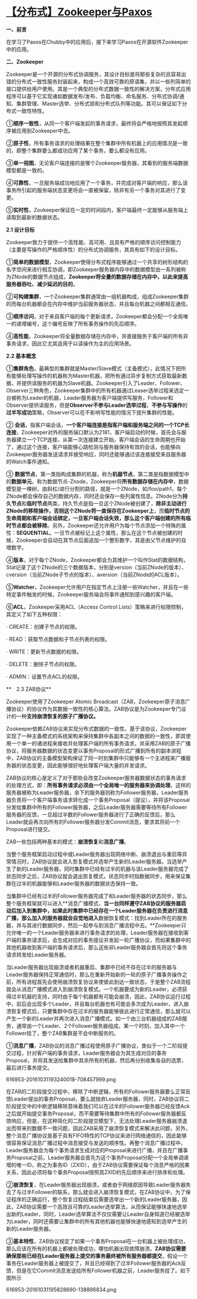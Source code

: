 # [【分布式】Zookeeper与Paxos](https://www.cnblogs.com/leesf456/p/6012777.html)

**一、前言**

在学习了Paxos在Chubby中的应用后，接下来学习Paxos在开源软件Zookeeper中的应用。

**二、Zookeeper**

Zookeeper是一个开源的分布式协调服务，其设计目标是将那些复杂的且容易出错的分布式一致性服务封装起来，构成一个高效可靠的原语集，并以一些列简单的接口提供给用户使用。其是一个典型的分布式数据一致性的解决方案，分布式应用程序可以基于它实现诸如数据发布/发布、负载均衡、命名服务、分布式协调/通知、集群管理、Master选举、分布式锁和分布式队列等功能。其可以保证如下分布式一致性特性。

①**顺序一致性**，从同一个客户端发起的事务请求，最终将会严格地按照其发起顺序被应用到Zookeeper中去。

②**原子性**，所有事务请求的处理结果在整个集群中所有机器上的应用情况是一致的，即整个集群要么都成功应用了某个事务，要么都没有应用。

③**单一视图**，无论客户端连接的是哪个Zookeeper服务器，其看到的服务端数据模型都是一致的。

④**可靠性**，一旦服务端成功地应用了一个事务，并完成对客户端的响应，那么该事务所引起的服务端状态变更将会一直被保留，除非有另一个事务对其进行了变更。

⑤**实时性**，Zookeeper保证在一定的时间段内，客户端最终一定能够从服务端上读取到最新的数据状态。

**2.1 设计目标**

Zookeeper致力于提供一个高性能、高可用、且具有严格的顺序访问控制能力（主要是写操作的严格顺序性）的分布式协调服务，其具有如下的设计目标。

①**简单的数据模型**，Zookeeper使得分布式程序能够通过一个共享的树形结构的名字空间来进行相互协调，即Zookeeper服务器内存中的数据模型由一系列被称为ZNode的数据节点组成，**Zookeeper将全量的数据存储在内存中，以此来提高服务器吞吐、减少延迟的目的**。

②**可构建集群**，一个Zookeeper集群通常由一组机器构成，组成Zookeeper集群的而每台机器都会在内存中维护当前服务器状态，并且每台机器之间都相互通信。

③**顺序访问**，对于来自客户端的每个更新请求，Zookeeper都会分配一个全局唯一的递增编号，这个编号反映了所有事务操作的先后顺序。

④**高性能**，Zookeeper将全量数据存储在内存中，并直接服务于客户端的所有非事务请求，因此它尤其适用于以读操作为主的应用场景。

**2.2 基本概念**

①**集群角色**，最典型的集群就是Master/Slave模式（主备模式），此情况下把所有能够处理写操作的机器称为Master机器，把所有通过异步复制方式获取最新数据，并提供读服务的机器为Slave机器。Zookeeper引入了Leader、Follower、Observer三种角色，Zookeeper集群中的所有机器通过Leaser选举过程来选定一台被称为Leader的机器，Leader服务器为客户端提供写服务，Follower和Observer提供读服务，但是**Observer不参与Leader选举过程**，**不参与写操作**的**过半写成功**策略，Observer可以在不影响写性能的情况下提升集群的性能。

② **会话**，指客户端会话，**一个客户端连接是指客户端和服务端之间的一个TCP长连接**，Zookeeper对外的服务端口默认为2181，客户端启动的时候，首先会与服务器建立一个TCP连接，从第一次连接建立开始，客户端会话的生命周期也开始了，通过这个连接，客户端能够心跳检测与服务器保持有效的会话，也能够向Zookeeper服务器发送请求并接受响应，同时还能够通过该连接接受来自服务器的Watch事件通知。

③ **数据节点**，第一类指构成集群的机器，称为**机器节点**，第二类是指数据模型中的**数据单元**，称为数据节点-Znode，Zookeeper将**所有数据存储在内存中**，数据模型是一棵树，由斜杠/进行分割的路径，就是一个ZNode，如/foo/path1，每个ZNode都会保存自己的数据内存，同时还会保存一些列属性信息。ZNode分为**持久节点**和**临时节点**两类，持久节点是指一旦这个ZNode被创建了，**除非主动进行ZNode的移除操作，否则这个ZNode将一直保存在Zookeeper上**，而**临时节点的生命周期和客户端会话绑定，一旦客户端会话失效，那么这个客户端创建的所有临时节点都会被移除**。另外，Zookeeper还允许用户为每个节点添加一个特殊的属性：**SEQUENTIAL**。一旦节点被标记上这个属性，那么在这个节点被创建的时候，Zookeeper会自动在其节点后面追加一个整形数字，其是由父节点维护的自增数字。

④**版本**，对于每个ZNode，Zookeeper都会为其维护一个叫作Stat的数据结构，Stat记录了这个ZNode的三个数据版本，分别是version（当前ZNode的版本）、cversion（当前ZNode子节点的版本）、aversion（当前ZNode的ACL版本）。

⑤**Watcher**，Zookeeper允许用户在指定节点上注册一些Watcher，并且在一些特定事件触发的时候，Zookeeper服务端会将事件通知到感兴趣的客户端。

⑥**ACL**，Zookeeper采用ACL（Access Control Lists）策略来进行权限控制，其定义了如下五种权限：

· CREATE：创建子节点的权限。

· READ：获取节点数据和子节点列表的权限。

· WRITE：更新节点数据的权限。

· DELETE：删除子节点的权限。

· ADMIN：设置节点ACL的权限。

**　2.3 ZAB协议**

Zookeeper使用了Zookeeper Atomic Broadcast（ZAB，Zookeeper原子消息广播协议）的协议作为其数据一致性的核心算法。ZAB协议是为Zookeeper专门设计的一种**支持崩溃恢复的原子广播协议。**

Zookeeper依赖ZAB协议来实现分布式数据的一致性，基于该协议，Zookeeper实现了一种主备模式的系统架构来保持集群中各副本之间的数据的一致性，即其使用一个单一的诸进程来接收并处理客户端的所有事务请求，并采用ZAB的原子广播协议，将服务器数据的状态变更以事务Proposal的形式广播到所有的副本进程中，ZAB协议的主备模型架构保证了同一时刻集群中只能够有一个主进程来广播服务器的状态变更，因此能够很好地处理客户端大量的并发请求。

ZAB协议的核心是定义了对于那些会改变Zookeeper服务器数据状态的事务请求的处理方式，即：**所有事务请求必须由一个全局唯一的服务器来协调处理**，这样的服务器被称为Leader服务器，余下的服务器则称为Follower服务器，Leader服务器负责将一个客户端事务请求转化成一个事务Proposal（提议），并将该Proposal分发给集群中所有的Follower服务器，之后Leader服务器需要等待所有Follower服务器的反馈，一旦超过半数的Follower服务器进行了正确的反馈后，那么Leader就会再次向所有的Follower服务器分发Commit消息，要求其将前一个Proposal进行提交。

ZAB一些包括两种基本的模式：**崩溃恢复**和**消息广播**。

当整个服务框架启动过程中或Leader服务器出现网络中断、崩溃退出与重启等异常情况时，ZAB协议就会进入恢复模式并选举产生新的Leader服务器。当选举产生了新的Leader服务器，同时集群中已经有过半的机器与该Leader服务器完成了状态同步之后，ZAB协议就会退出恢复模式，状态同步时指数据同步，用来保证集群在过半的机器能够和Leader服务器的数据状态保持一致。

当集群中已经有过半的Follower服务器完成了和Leader服务器的状态同步，那么整个服务框架就可以进入**消息广播模式，**当一台同样遵守ZAB协议的服务器启动后加入到集群中，如果此时集群中已经存在一个Leader服务器在负责进行消息广播，那么加入的服务器就会自觉地进入**数据恢复模式：找到Leader所在的服务器，并与其进行数据同步，然后一起参与到消息广播流程中去。**Zookeeper只允许唯一的一个Leader服务器来进行事务请求的处理，Leader服务器在接收到客户端的事务请求后，会生成对应的事务提议并发起一轮广播协议，而如果集群中的其他机器收到客户端的事务请求后，那么这些非Leader服务器会首先将这个事务请求转发给Leader服务器。

当Leader服务器出现崩溃或者机器重启、集群中已经不存在过半的服务器与Leader服务器保持正常通信时，那么在重新开始新的一轮的原子广播事务操作之前，所有进程首先会使用崩溃恢复协议来使彼此到达一致状态，于是整个ZAB流程就会从消息广播模式进入到崩溃恢复模式。一个机器要成为新的Leader，必须获得过半机器的支持，同时由于每个机器都有可能会崩溃，因此，ZAB协议运行过程中，前后会出现多个Leader，并且每台机器也有可能会多次成为Leader，进入崩溃恢复模式后，只要集群中存在过半的服务器能够彼此进行正常通信，那么就可以产生一个新的Leader并再次进入消息广播模式。如一个由三台机器组成的ZAB服务，通常由一个Leader、2个Follower服务器组成，某一个时刻，加入其中一个Follower挂了，整个ZAB集群是不会中断服务的。

①**消息广播**，ZAB协议的消息广播过程使用原子广播协议，类似于一个二阶段提交过程，针对客户端的事务请求，Leader服务器会为其生成对应的事务Proposal，并将其发送给集群中其余所有的机器，然后再分别收集各自的选票，最后进行事务提交。

616953-20161031193240018-708457999.png

在ZAB的二阶段提交过程中，移除了中断逻辑，所有的Follower服务器要么正常反馈Leader提出的事务Proposal，要么就抛弃Leader服务器，同时，ZAB协议将二阶段提交中的中断逻辑移除意味着我们可以在过半的Follower服务器已经反馈Ack之后就开始提交事务Proposal，而不需要等待集群中所有的Follower服务器都反馈响应，但是，在这种简化的二阶段提交模型下，无法处理Leader服务器崩溃退出而带来的数据不一致问题，因此ZAB采用了崩溃恢复模式来解决此问题，另外，整个消息广播协议是基于具有FIFO特性的TCP协议来进行网络通信的，因此能够很容易保证消息广播过程中消息接受与发送的顺序性。再整个消息广播过程中，Leader服务器会为每个事务请求生成对应的Proposal来进行广播，并且在广播事务Proposal之前，Leader服务器会首先为这个事务Proposal分配一个全局单调递增的唯一ID，称之为事务ID（ZXID），由于ZAB协议需要保证每个消息严格的因果关系，因此必须将每个事务Proposal按照其ZXID的先后顺序来进行排序和处理。

②**崩溃恢复**，在Leader服务器出现崩溃，或者由于网络原因导致Leader服务器失去了与过半Follower的联系，那么就会进入崩溃恢复模式，在ZAB协议中，为了保证程序的正确运行，整个恢复过程结束后需要选举出一个新的Leader服务器，因此，ZAB协议需要一个高效且可靠的Leader选举算法，从而保证能够快速地选举出新的Leader，同时，Leader选举算法不仅仅需要让Leader自身知道已经被选举为Leader，同时还需要让集群中的所有其他机器也能够快速地感知到选举产生的新的Leader服务器。

③**基本特性**，ZAB协议规定了如果一个事务Proposal在一台机器上被处理成功，那么应该在所有的机器上都被处理成功，哪怕机器出现故障崩溃。**ZAB协议需要确保那些已经在Leader服务器上提交的事务最终被所有服务器都提交**，假设一个事务在Leader服务器上被提交了，并且已经得到了过半Follower服务器的Ack反馈，但是在它Commit消息发送给所有Follower机器之前，Leader服务挂了。如下图所示

616953-20161031195828690-138896834.png

